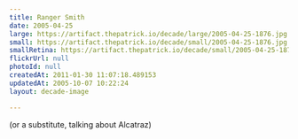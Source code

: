 ```yaml
---
title: Ranger Smith
date: 2005-04-25
large: https://artifact.thepatrick.io/decade/large/2005-04-25-1876.jpg
small: https://artifact.thepatrick.io/decade/small/2005-04-25-1876.jpg
smallRetina: https://artifact.thepatrick.io/decade/small/2005-04-25-1876@2x.jpg
flickrUrl: null
photoId: null
createdAt: 2011-01-30 11:07:18.489153
updatedAt: 2005-10-07 10:22:24
layout: decade-image

---
```

(or a substitute, talking about Alcatraz)
